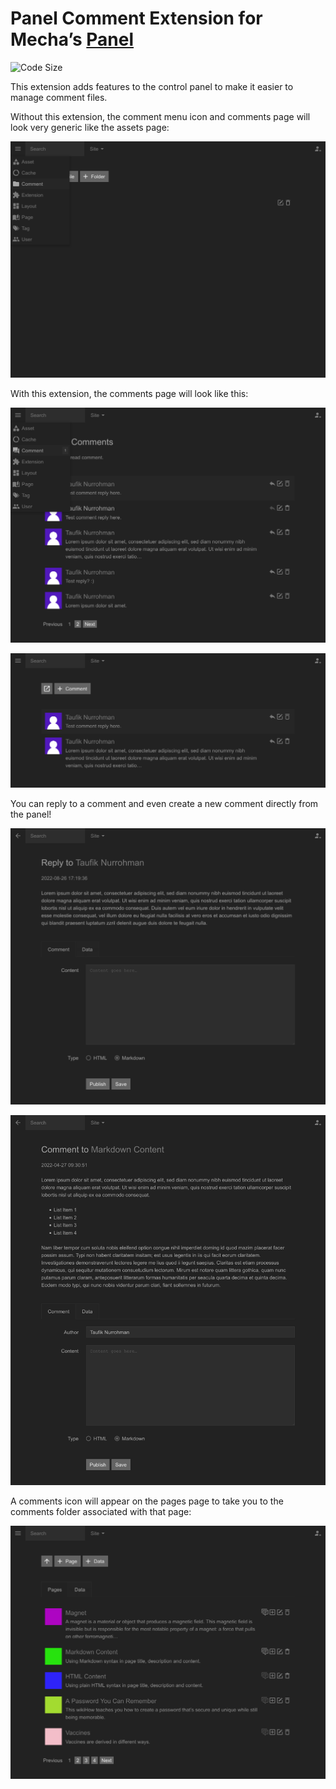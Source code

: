 Panel Comment Extension for Mecha’s [Panel](https://github.com/mecha-cms/x.panel)
=================================================================================

![Code Size](https://img.shields.io/github/languages/code-size/mecha-cms/x.panel.comment?color=%23444&style=for-the-badge)

This extension adds features to the control panel to make it easier to manage comment files.

Without this extension, the comment menu icon and comments page will look very generic like the assets page:

![6](index/6.png)

With this extension, the comments page will look like this:

![1](index/1.png)

![2](index/2.png)

You can reply to a comment and even create a new comment directly from the panel!

![3](index/3.png)

![4](index/4.png)

A comments icon will appear on the pages page to take you to the comments folder associated with that page:

![5](index/5.png)